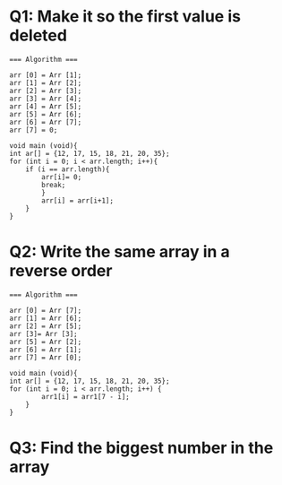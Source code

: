 # Q1: Make it so the first value is deleted

```
=== Algorithm ===

arr [0] = Arr [1];
arr [1] = Arr [2];
arr [2] = Arr [3];
arr [3] = Arr [4];
arr [4] = Arr [5];
arr [5] = Arr [6];
arr [6] = Arr [7];
arr [7] = 0;
```

```
void main (void){
int ar[] = {12, 17, 15, 18, 21, 20, 35};
for (int i = 0; i < arr.length; i++){
	if (i == arr.length){
		arr[i]= 0;
		break;
		}
		arr[i] = arr[i+1];
	}
}
```
# Q2: Write the same array in a reverse order

```
=== Algorithm ===

arr [0] = Arr [7];
arr [1] = Arr [6];
arr [2] = Arr [5];
arr [3]= Arr [3];
arr [5] = Arr [2];
arr [6] = Arr [1];
arr [7] = Arr [0];

```

```
void main (void){
int ar[] = {12, 17, 15, 18, 21, 20, 35};
for (int i = 0; i < arr.length; i++) {
        arr1[i] = arr1[7 - i];  
    }
}
```

# Q3: Find the biggest number in the array

```

```
